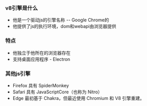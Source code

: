 ### v8引擎是什么
- 他是一个驱动js的引擎名称 --  Google Chrome的
- 他提供了js的执行环境，dom和webapi由浏览器提供

### 特点
- 他独立于他所在的浏览器存在
- 支持桌面应用程序 - Electron

### 其他js引擎
- Firefox 具有 SpiderMonkey
- Safari 具有 JavaScriptCore（也称为 Nitro）
- Edge 最初基于 Chakra，但最近使用 Chromium 和 V8 引擎重建。
